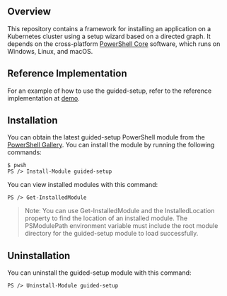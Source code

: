 ## Overview

This repository contains a framework for installing an application on a Kubernetes cluster using a setup wizard based on a directed graph. It depends on the cross-platform [PowerShell Core](https://docs.microsoft.com/en-us/powershell/scripting/overview) software, which runs on Windows, Linux, and macOS.

## Reference Implementation

For an example of how to use the guided-setup, refer to the reference implementation at [demo](demo).

## Installation

You can obtain the latest guided-setup PowerShell module from the [PowerShell Gallery](https://www.powershellgallery.com/packages?q=guided-setup). You can install the module by running the following commands:

```
$ pwsh
PS /> Install-Module guided-setup
```

You can view installed modules with this command:

```
PS /> Get-InstalledModule
```

>Note: You can use Get-InstalledModule and the InstalledLocation property to find the location of an installed module. The PSModulePath environment variable must include the root module directory for the guided-setup module to load successfully.

## Uninstallation

You can uninstall the guided-setup module with this command:

```
PS /> Uninstall-Module guided-setup
```
